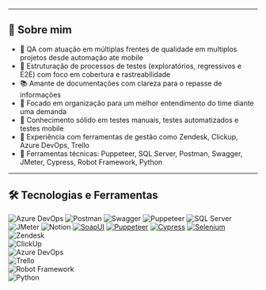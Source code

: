 
---

## 📝 Sobre mim

- 🎯 QA com atuação em múltiplas frentes de qualidade em multiplos projetos desde automação ate mobile
- 🧩 Estruturação de processos de testes (exploratórios, regressivos e E2E) com foco em cobertura e rastreabilidade
- 📚 Amante de documentações com clareza para o repasse de informações
- 🐞 Focado em organização para um melhor entendimento do time diante uma demanda
- 🧪 Conhecimento sólido em testes manuais, testes automatizados e testes mobile
- 📎 Experiência com ferramentas de gestão como Zendesk, Clickup, Azure DevOps, Trello
- 🧰 Ferramentas técnicas: Puppeteer, SQL Server, Postman, Swagger, JMeter, Cypress, Robot Framework, Python

---

## 🛠️ Tecnologias e Ferramentas


![Azure DevOps](https://img.shields.io/badge/-Azure%20DevOps-0078D7?style=flat&logo=azuredevops&logoColor=white)
![Postman](https://img.shields.io/badge/-Postman-FF6C37?style=flat&logo=postman&logoColor=white)
![Swagger](https://img.shields.io/badge/-Swagger-85EA2D?style=flat&logo=swagger&logoColor=black)
![Puppeteer](https://img.shields.io/badge/-Puppeteer-40B5A4?style=flat&logo=puppeteer&logoColor=white)
![SQL Server](https://img.shields.io/badge/-SQL%20Server-CC2927?style=flat&logo=microsoftsqlserver&logoColor=white)
![JMeter](https://img.shields.io/badge/-JMeter-D22128?style=flat&logo=apachejmeter&logoColor=white)
![Notion](https://img.shields.io/badge/-Notion-000000?style=flat&logo=notion&logoColor=white)
[![SoapUI](https://img.shields.io/badge/SoapUI-6CB33F?style=flat&logo=soapui&logoColor=white)](https://www.soapui.org/)
[![Puppeteer](https://img.shields.io/badge/Puppeteer-40B5A4?style=flat&logo=puppeteer&logoColor=white)](https://pptr.dev/)
[![Cypress](https://img.shields.io/badge/Cypress-17202C?style=flat&logo=cypress&logoColor=white)](https://www.cypress.io/)
[![Selenium](https://img.shields.io/badge/Selenium-43B02A?style=flat&logo=selenium&logoColor=white)](https://www.selenium.dev/)
![Zendesk](https://img.shields.io/badge/Zendesk-03363D?logo=zendesk&logoColor=white)  
![ClickUp](https://img.shields.io/badge/ClickUp-7B68EE?logo=clickup&logoColor=white)  
![Azure DevOps](https://img.shields.io/badge/Azure%20DevOps-0078D7?logo=azuredevops&logoColor=white)  
![Trello](https://img.shields.io/badge/Trello-0052CC?logo=trello&logoColor=white)  
![Robot Framework](https://img.shields.io/badge/Robot%20Framework-000000?logo=robotframework&logoColor=white)  
![Python](https://img.shields.io/badge/Python-3776AB?logo=python&logoColor=white)  


